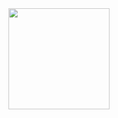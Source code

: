 <a href="https://dashboard.heroku.com/new?template=https://github.com/zewsta/zews">
  <img src="https://img.shields.io/badge/Deploy%20To%20Heroku-red?style=for-the-badge&logo=heroku" width="200"/>
</a>